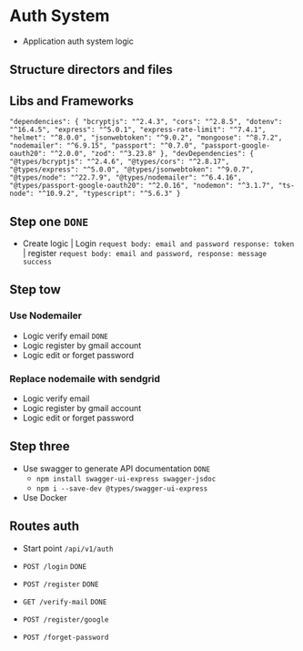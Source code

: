 # Auth System

- Application auth system logic

## Structure directors and files

## Libs and Frameworks

`"dependencies": {
    "bcryptjs": "^2.4.3",
    "cors": "^2.8.5",
    "dotenv": "^16.4.5",
    "express": "^5.0.1",
    "express-rate-limit": "^7.4.1",
    "helmet": "^8.0.0",
    "jsonwebtoken": "^9.0.2",
    "mongoose": "^8.7.2",
    "nodemailer": "^6.9.15",
    "passport": "^0.7.0",
    "passport-google-oauth20": "^2.0.0",
    "zod": "^3.23.8"
  },
  "devDependencies": {
    "@types/bcryptjs": "^2.4.6",
    "@types/cors": "^2.8.17",
    "@types/express": "^5.0.0",
    "@types/jsonwebtoken": "^9.0.7",
    "@types/node": "^22.7.9",
    "@types/nodemailer": "^6.4.16",
    "@types/passport-google-oauth20": "^2.0.16",
    "nodemon": "^3.1.7",
    "ts-node": "^10.9.2",
    "typescript": "^5.6.3"
  }`

## Step one `DONE`

- Create logic
  | Login `request body: email and password response: token`
  | register `request body: email and password, response: message success`

## Step tow

### Use Nodemailer

- Logic verify email `DONE`
- Logic register by gmail account
- Logic edit or forget password

### Replace nodemaile with sendgrid

- Logic verify email
- Logic register by gmail account
- Logic edit or forget password

## Step three

- Use swagger to generate API documentation `DONE`
  - `npm install swagger-ui-express swagger-jsdoc`
  - `npm i --save-dev @types/swagger-ui-express`
- Use Docker

## Routes auth

- Start point `/api/v1/auth`
- `POST /login` `DONE`
- `POST /register` `DONE`
- `GET /verify-mail` `DONE`

- `POST /register/google`
- `POST /forget-password`
